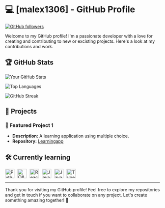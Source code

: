 # 💻 [malex1306] - GitHub Profile

[![GitHub followers](https://img.shields.io/github/followers/malex1306?style=social)](https://github.com/Spazapy)

Welcome to my GitHub profile! I'm a passionate developer with a love for creating and contributing to new or excisting projects. Here's a look at my contributions and work.

## 🏆 GitHub Stats

![Your GitHub Stats](https://github-readme-stats.vercel.app/api?username=malex1306&show_icons=true&theme=radical)

![Top Languages](https://github-readme-stats.vercel.app/api/top-langs/?username=malex1306&layout=compact&theme=radical)

![GitHub Streak](https://github-readme-streak-stats.herokuapp.com/?user=malex1306&theme=radical)

## 🚀 Projects

### 🔭 Featured Project 1
- **Description:** A learning application using multiple choice.
- **Repository:** [Learningapp](https://github.com/malex1306/DOVK)
  
## 🛠️ Currently learning 
<div style="display: flex; gap: 10px;">
  <img src="https://cdn.jsdelivr.net/gh/devicons/devicon/icons/python/python-original.svg" alt="Python" height="30"/>
  <img src="https://cdn.jsdelivr.net/gh/devicons/devicon/icons/csharp/csharp-original.svg" alt="C#" height="30"/>
  <img src="https://cdn.jsdelivr.net/gh/devicons/devicon/icons/react/react-original.svg" alt="React" height="30"/>
  <img src="https://cdn.jsdelivr.net/gh/devicons/devicon/icons/java/java-original.svg" alt="Java" height="30"/>
  <img src="https://cdn.jsdelivr.net/gh/devicons/devicon/icons/javascript/javascript-original.svg" alt="JavaScript" height="30"/>
  <img src="https://cdn.jsdelivr.net/gh/devicons/devicon/icons/typescript/typescript-original.svg" alt="TypeScript" height="30"/>
</div>


---

Thank you for visiting my GitHub profile! Feel free to explore my repositories and get in touch if you want to collaborate on any project. Let's create something amazing together! 🚀
